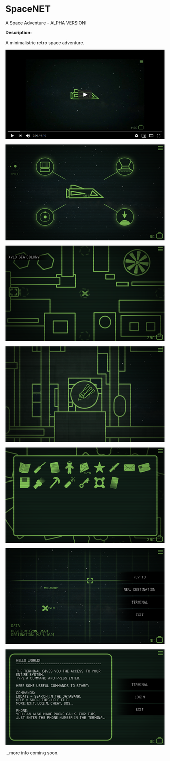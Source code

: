 # SpaceNET
A Space Adventure - ALPHA VERSION

__Description:__

A minimalistric retro space adventure.

[![SpaceNET](./SpaceNETtrailer.png)](https://youtu.be/sTqJdsnIwag)

![SpaceMenu](./SpaceMenu.png)

![XyloSea](./XyloSea.png)

![SurfaceLanding](./SurfaceLanding.png)

![Inventory](./Inventory.png)

![Cockpit](./Cockpit.png)

![Terminal](./Terminal.png)


...more info coming soon.
